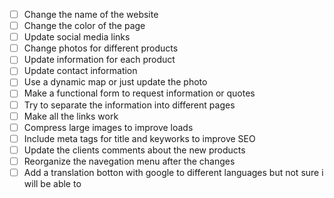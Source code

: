 - [ ] Change the name of the website
- [ ] Change the color of the page
- [ ] Update social media links
- [ ] Change photos for different products
- [ ] Update information for each product
- [ ] Update contact information
- [ ] Use a dynamic map or just update the photo
- [ ] Make a functional form to request information or quotes
- [ ] Try to separate the information into different pages
- [ ] Make all the links work
- [ ] Compress large images to improve loads
- [ ] Include meta tags for title and keyworks to improve SEO
- [ ] Update the clients comments about the new products
- [ ] Reorganize the navegation menu after the changes
- [ ] Add a translation botton with google to different languages but not sure i will be able to